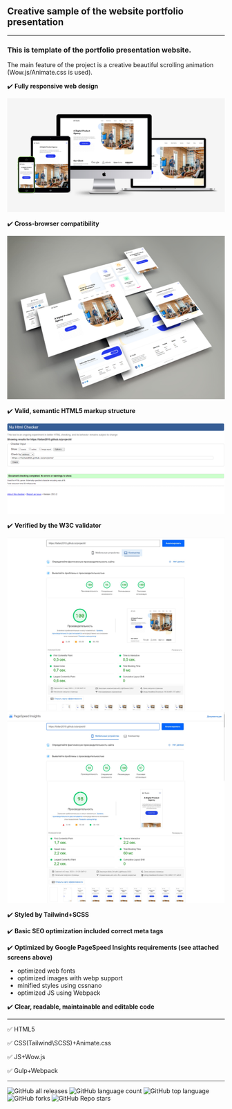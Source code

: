 ## Creative sample of the website portfolio presentation
___
### This is template of the portfolio presentation website.
The main feature of the project is a creative beautiful scrolling animation (Wow.js/Animate.css is used).

✔️ **Fully responsive web design**

![](./project4/project4.jpg)

✔️ **Cross-browser compatibility**

![](./project4/Project4-screen.jpg)

✔️ **Valid, semantic HTML5 markup structure**

![](./project4/project4w3c.png)

✔️ **Verified by the W3C validator**

![](./project4/pc-google-pages-pr4.jpg)
![](./project4/project4mobilepages.jpg)

✔️ **Styled by Tailwind+SCSS**

✔️ **Basic SEO optimization included correct meta tags**

✔️ **Optimized by Google PageSpeed Insights requirements (see attached screens above)**
  - optimized web fonts
  - optimized images with webp support
  - minified styles using cssnano
  - optimized JS using Webpack

✔️ **Clear, readable, maintainable and editable code**
___
✅ HTML5

✅ CSS(Tailwind\SCSS)+Animate.css 

✅ JS+Wow.js

✅ Gulp+Webpack
___
![GitHub all releases](https://img.shields.io/github/downloads/Faitan2010/project4/total)
![GitHub language count](https://img.shields.io/github/languages/count/Faitan2010/project4)
![GitHub top language](https://img.shields.io/github/languages/top/Faitan2010/project4?color=yellow)
![GitHub forks](https://img.shields.io/github/forks/Faitan2010/project4?style=social)
![GitHub Repo stars](https://img.shields.io/github/stars/Faitan2010/project4?style=social)
